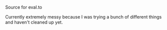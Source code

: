 Source for eval.to

Currently extremely messy because I was trying a bunch of different
things and haven't cleaned up yet.
